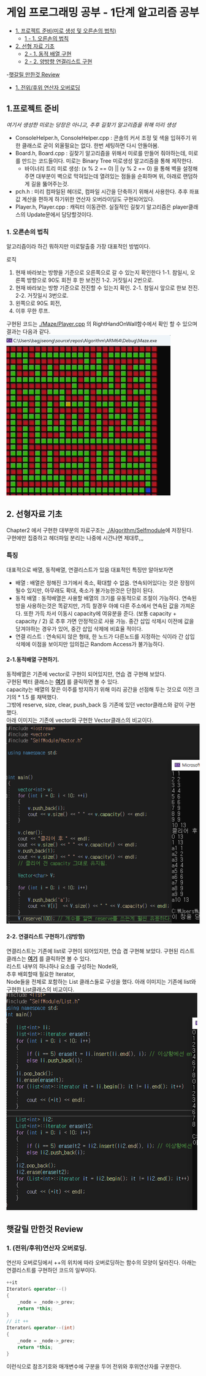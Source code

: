 # 게임 프로그래밍 공부 - 1단계 알고리즘 공부   

- [1. 프로젝트 준비(미로 생성 및 오른손의 법칙)](#프로젝트-준비)
  - [1 - 1. 오른손의 법칙](#1-오른손의-법칙)
- [2. 선형 자료 기초](#2-선형자료-기초)
  - [ 2 - 1. 동적 배열 구현](#2-1동적배열-구현하기)
  - [ 2 - 2. 양방향 연결리스트 구현](#2-2-연결리스트-구현하기양방향)
 
-[햇갈릴 만한것 Review](#햇갈릴-만한것-review)
  - [1. 전위/후위 연산자 오버로딩](#1-전위후위연산자-오버로딩)


## 1.프로젝트 준비   
*여기서 생성한 미로는 당장은 아니고, 추후 길찾기 알고리즘을 위해 미리 생성*
- ConsoleHelper.h, ConsoleHelper.cpp : 콘솔의 커서 조정 및 색을 입혀주기 위한 클래스로 굳이 외울필요는 없다. 한번 세팅하면 다시 안돌아봄.  
- Board.h, Board.cpp : 길찾기 알고리즘을 위해서 미로를 만들어 줘야하는데, 미로를 만드는 코드들이다. 미로는 Binary Tree 미로생성 알고리즘을 통해 제작한다.  
    - 바이너리 트리 미로 생성:  (x % 2 == 0) || (y % 2 == 0) 을 통해 벽을 설정해주면 대부분이 벽으로 막혀있는데 열려있는 점들을 순회하며 위, 아래로 랜덤하게 길을 뚫어주는것.  
- pch.h : 미리 컴파일된 헤더로, 컴파일 시간을 단축하기 위해서 사용한다. 추후 좌표값 계산을 편하게 하기위한 연산자 오버라이딩도 구현되어있다.   
- Player.h, Player.cpp : 캐릭터 이동관련. 실질적인 길찾기 알고리즘은 player클래스의 Update문에서 담당할것이다.  
### 1. 오른손의 법칙    
알고리즘이라 하긴 뭐하지만 미로탈출중 가장 대표적인 방법이다.  

로직 
1. 현재 바라보는 방향을 기준으로 오른쪽으로 갈 수 있는지 확인한다
1-1. 참일시, 오른쪽 방향으로 90도 회전 후 한 보전진
1-2. 거짓일시 2번으로.
2. 현재 바라보는 방향 기준으로 전진할 수 있는지 확인.
2-1. 참일시 앞으로 한보 전진.
2-2. 거짓일시 3번으로.
3. 왼쪽으로 90도 회전,
4. 이후 무한 루프.

구현된 코드는 [./Maze/Player.cpp](./Maze/Player.cpp) 의 RightHandOnWall함수에서 확인 할 수 있으며 결과는 다음과 같다.  
![오른손법칙](./GitHubImage/RightHandOnWall.gif)


## 2. 선형자료 기초   
Chapter2 에서 구현한 대부분의 자료구조는 [./Algorithm/Selfmodule](./Algorithm/Selfmodule)에 저장된다.  
구현에만 집중하고 헤더파일 분리는 나중에 시간나면 제대루,,,  
### 특징  
대표적으로 배열, 동적배열, 연결리스트가 있음
대표적인 특징만 알아보자면  
- 배열 : 배열은 정해진 크기에서 축소, 확대할 수 없음. 연속되어있다는 것은 장점이 될수 있지만, 아무래도 확대, 축소가 불가능한것은 단점이 된다.
- 동적 배열 : 동적배열은 사용할 배열의 크기를 유동적으로 조절이 가능하다. 연속된 방을 사용하는것은 똑같지만, 가득 찰경우 아예 다른 주소에서 연속된 값을 가져온다.
또한 가득 차서 이동시 capacity에 여유분을 준다. (보통 capacity + capacity / 2) 로 추후 가면 안정적으로 사용 가능. 중간 삽입 삭제시 이전에 값을 당겨야하는 경우가 있어, 
중간 삽입 삭제에 비효율 적이다.  
- 연결 리스트 : 연속되지 않은 형태, 한 노드가 다른노드를 지정하는 식이라 간 삽입 삭제에 이점을 보이지만 임의접근 Random Access가 불가능하다.
#### 2-1.동적배열 구현하기.   
동적배열은 기존에 vector로 구현이 되어있지만, 연습 겸 구현해 보았다.   
구현된 벡터 클래스는 **[여기](./Algorithm/SelfModule/Vector.h)** 를 클릭하면 볼 수 있다.   
capacity는 배열의 잦은 이주를 방지하기 위해 미리 공간을 선점해 두는 것으로 이전 크기의 * 1.5 를 채택했다.  
그밖에 reserve, size, clear, push_back 등 기존에 있던 vector클래스와 같이 구현했다.  
아래 이미지는 기존에 vector와 구현한 Vector클래스의 비교이다.  
![vector](./GitHubImage/Vector.png)   
 
#### 2-2. 연결리스트 구현하기.(양방향)  
연결리스트는 기존에 list로 구현이 되어있지만, 연습 겸 구현해 보았다.
구현된 리스트 클래스는 **[여기](./Algorithm/SelfModule/List.h)** 를 클릭하면 볼 수 있다.  
리스트 내부의 하나하나 요소를 구성하는 Node와,  
추후 배회할때 필요한 Iterator,  
Node들을 전체로 포함하는 List 클래스들로 구성을 했다.
아래 이미지는 기존에 list와 구현한 List클래스의 비교이다.  
![List](./GitHubImage/List.png)


## 햇갈릴 만한것 Review  
### 1. (전위/후위)연산자 오버로딩.  
연산자 오버로딩에서 ++의 위치에 따라 오버로딩하는 함수의 모양이 달라진다.  아래는 연결리스트를 구현하던 코드의 일부이다.  
```cpp
++it
Iterator& operator--()
{
    _node = _node->_prev;
    return *this;
}
// it ++
Iterator& operator--(int)
{
    _node = _node->_prev;
    return *this;
}
```  
이런식으로 참조기호와 매개변수에 구분을 두어 전위와 후위연산자를 구분한다.
